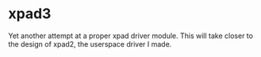 xpad3
=====

Yet another attempt at a proper xpad driver module.
This will take closer to the design of xpad2, the userspace driver I made. 
